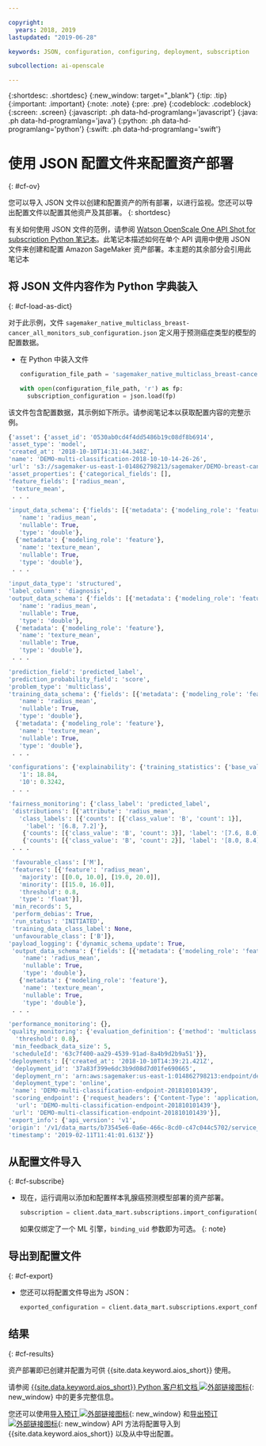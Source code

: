```yaml
---

copyright:
  years: 2018, 2019
lastupdated: "2019-06-28"

keywords: JSON, configuration, configuring, deployment, subscription

subcollection: ai-openscale

---
```


{:shortdesc: .shortdesc}
{:new_window: target="_blank"}
{:tip: .tip}
{:important: .important}
{:note: .note}
{:pre: .pre}
{:codeblock: .codeblock}
{:screen: .screen}
{:javascript: .ph data-hd-programlang='javascript'}
{:java: .ph data-hd-programlang='java'}
{:python: .ph data-hd-programlang='python'}
{:swift: .ph data-hd-programlang='swift'}

# 使用 JSON 配置文件来配置资产部署
{: #cf-ov}

您可以导入 JSON 文件以创建和配置资产的所有部署，以进行监视。您还可以导出配置文件以配置其他资产及其部署。
{: shortdesc}

有关如何使用 JSON 文件的范例，请参阅 [Watson OpenScale One API Shot for subscription Python 笔记本](https://github.com/pmservice/ai-openscale-tutorials/blob/master/notebooks/Watson%20OpenScale%20One%20API%20Shot%20for%20subscription.ipynb)。此笔记本描述如何在单个 API 调用中使用 JSON 文件来创建和配置 Amazon SageMaker 资产部署。本主题的其余部分会引用此笔记本

## 将 JSON 文件内容作为 Python 字典装入
{: #cf-load-as-dict}

对于此示例，文件 `sagemaker_native_multiclass_breast-cancer_all_monitors_sub_configuration.json` 定义用于预测癌症类型的模型的配置数据。

- 在 Python 中装入文件

    ```python
    configuration_file_path = 'sagemaker_native_multiclass_breast-cancer_all_monitors_sub_configuration.json'

  with open(configuration_file_path, 'r') as fp:
      subscription_configuration = json.load(fp)
    ```

该文件包含配置数据，其示例如下所示。请参阅笔记本以获取配置内容的完整示例。

  ```python
  {'asset': {'asset_id': '0530ab0cd4f4dd5486b19c08df8b6914',
  'asset_type': 'model',
  'created_at': '2018-10-10T14:31:44.348Z',
  'name': 'DEMO-multi-classification-2018-10-10-14-26-26',
  'url': 's3://sagemaker-us-east-1-014862798213/sagemaker/DEMO-breast-cancer-prediction/DEMO-multi-classification-2018-10-10-14-26-26/output/model.tar.gz'},
 'asset_properties': {'categorical_fields': [],
  'feature_fields': ['radius_mean',
   'texture_mean',
   . . .

  'input_data_schema': {'fields': [{'metadata': {'modeling_role': 'feature'},
     'name': 'radius_mean',
     'nullable': True,
     'type': 'double'},
    {'metadata': {'modeling_role': 'feature'},
     'name': 'texture_mean',
     'nullable': True,
     'type': 'double'},
   . . .

  'input_data_type': 'structured',
  'label_column': 'diagnosis',
  'output_data_schema': {'fields': [{'metadata': {'modeling_role': 'feature'},
     'name': 'radius_mean',
     'nullable': True,
     'type': 'double'},
    {'metadata': {'modeling_role': 'feature'},
     'name': 'texture_mean',
     'nullable': True,
     'type': 'double'},
   . . .

  'prediction_field': 'predicted_label',
  'prediction_probability_field': 'score',
  'problem_type': 'multiclass',
  'training_data_schema': {'fields': [{'metadata': {'modeling_role': 'feature'},
     'name': 'radius_mean',
     'nullable': True,
     'type': 'double'},
    {'metadata': {'modeling_role': 'feature'},
     'name': 'texture_mean',
     'nullable': True,
     'type': 'double'},
   . . .

 'configurations': {'explainability': {'training_statistics': {'base_values': {'0': 13.37,
     '1': 18.84,
     '10': 0.3242,
   . . .

  'fairness_monitoring': {'class_label': 'predicted_label',
   'distributions': [{'attribute': 'radius_mean',
     'class_labels': [{'counts': [{'class_value': 'B', 'count': 1}],
       'label': '[6.8, 7.2]'},
      {'counts': [{'class_value': 'B', 'count': 3}], 'label': '[7.6, 8.0]'},
      {'counts': [{'class_value': 'B', 'count': 2}], 'label': '[8.0, 8.4]'},
   . . .

   'favourable_class': ['M'],
   'features': [{'feature': 'radius_mean',
     'majority': [[0.0, 10.0], [19.0, 20.0]],
     'minority': [[15.0, 16.0]],
     'threshold': 0.8,
     'type': 'float'}],
   'min_records': 5,
   'perform_debias': True,
   'run_status': 'INITIATED',
   'training_data_class_label': None,
   'unfavourable_class': ['B']},
  'payload_logging': {'dynamic_schema_update': True,
   'output_data_schema': {'fields': [{'metadata': {'modeling_role': 'feature'},
      'name': 'radius_mean',
      'nullable': True,
      'type': 'double'},
     {'metadata': {'modeling_role': 'feature'},
      'name': 'texture_mean',
      'nullable': True,
      'type': 'double'},
   . . .

  'performance_monitoring': {},
  'quality_monitoring': {'evaluation_definition': {'method': 'multiclass',
    'threshold': 0.8},
   'min_feedback_data_size': 5,
   'scheduleId': '63c7f400-aa29-4539-91ad-8a4b9d2b9a51'}},
 'deployments': [{'created_at': '2018-10-10T14:39:21.421Z',
   'deployment_id': '37a83f399e6dc3b9d08d7d01fe690665',
   'deployment_rn': 'arn:aws:sagemaker:us-east-1:014862798213:endpoint/demo-multi-classification-endpoint-201810101439',
   'deployment_type': 'online',
   'name': 'DEMO-multi-classification-endpoint-201810101439',
   'scoring_endpoint': {'request_headers': {'Content-Type': 'application/json'},
    'url': 'DEMO-multi-classification-endpoint-201810101439'},
   'url': 'DEMO-multi-classification-endpoint-201810101439'}],
 'export_info': {'api_version': 'v1',
  'origin': '/v1/data_marts/b73545e6-0a6e-466c-8cd0-c47c044c5702/service_bindings/bf44cc7f-990d-4942-bfc6-cbcf71a1b78c/subscriptions/0530ab0cd4f4dd5486b19c08df8b6914',
  'timestamp': '2019-02-11T11:41:01.613Z'}}
  ```

## 从配置文件导入
{: #cf-subscribe}

- 现在，运行调用以添加和配置样本乳腺癌预测模型部署的资产部署。

    ```python
    subscription = client.data_mart.subscriptions.import_configuration(binding_uid=binding_uid, configuration_data=subscription_configuration)
    ```

  如果仅绑定了一个 ML 引擎，`binding_uid` 参数即为可选。
  {: note}

## 导出到配置文件
{: #cf-export}

- 您还可以将配置文件导出为 JSON：

    ```python
    exported_configuration = client.data_mart.subscriptions.export_configuration(binding_uid=binding_uid, subscription_uid=subscription.uid)
    ```

## 结果
{: #cf-results}

资产部署即已创建并配置为可供 {{site.data.keyword.aios_short}} 使用。

请参阅 [{{site.data.keyword.aios_short}} Python 客户机文档 ![外部链接图标](../../icons/launch-glyph.svg "外部链接图标")](http://ai-openscale-python-client-dev.mybluemix.net/#subscriptions){: new_window} 中的更多完整信息。

您还可以使用[导入预订 ![外部链接图标](../../icons/launch-glyph.svg "外部链接图标")](https://{DomainName}/apidocs/ai-openscale#import-subscription){: new_window} 和[导出预订 ![外部链接图标](../../icons/launch-glyph.svg "外部链接图标")](https://{DomainName}/apidocs/ai-openscale#export-subscription){: new_window} API 方法将配置导入到 {{site.data.keyword.aios_short}} 以及从中导出配置。

